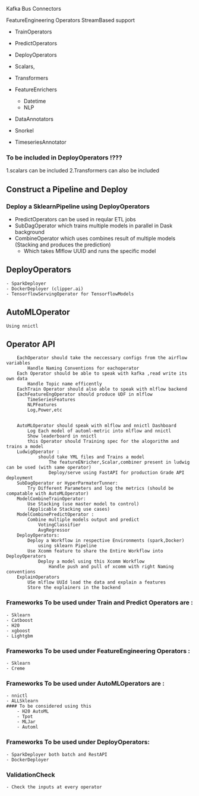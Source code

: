 Kafka Bus
Connectors

FeatureEngineering Operators
	StreamBased support

- TrainOperators
- PredictOperators
- DeployOperators

- Scalars,
- Transformers
- FeatureEnrichers 
	- Datetime
	- NLP

- DataAnnotators
- Snorkel
- TimeseriesAnnotator


### To be included in DeployOperators !???
1.scalars can  be included
2.Transformers can also be included

## Construct a Pipeline and Deploy 
### Deploy a SklearnPipeline using DeployOperators

- PredictOperators can be used in reqular ETL jobs
- SubDagOperator which trains multiple models in parallel in Dask background
- CombineOperator which uses combines result of multiple models (Stacking and produces the prediction)
	- Which takes Mlflow UUID and runs the specific model

## DeployOperators
	- SparkDeployer
	- DockerDeployer (clipper.ai)
	- TensorflowServingOperator for TensorflowModels
	
## AutoMLOperator
	Using nnictl
	
## Operator API
		EachOperator should take the neccessary configs from the airflow variables
			Handle Naming Conventions for eachoperator
		Each Operator should be able to speak with kafka ,read write its own data
			Handle Topic name efficently
		EachTrain Operator should also able to speak with mlflow backend
		EachFeatureEngOperator should produce UDF in mlflow
			TimeSeriesFeatures
			NLPFeatures
			Log,Power,etc
			
		
		AutoMLOperator should speak with mlflow and nnictl Dashboard
			Log Each model of automl-metric into mlflow and nnictl
			Show leaderboard in nnictl 
			this Operator should Training spec for the alogorithm and trains a model
		LudwigOperator :
				should take YML files and Trains a model
					The featureENricher,Scalar,combiner present in ludwig can be used (with same operator) 
					Deploy/serve using FastAPI for production Grade API deployment
		SubDagOperator or HyperParmaterTunner:
			Try Different Parameters and log the metrics (should be compatable with AutoMLOperator)
		ModelCombineTrainOperator:
			Use Stacking (use master model to control)
			(Applicable Stacking use cases)
		ModelCombinePredictOperator :
			Combine multiple models output and predict 
				VotingClassifier
				AvgRegressor
		DeployOperators:
			Deploy a Workflow in respective Environments (spark,Docker)
				using sklearn Pipeline
			Use Xcomm feature to share the Entire Workflow into DeployOperators
				Deploy a model using this Xcomm Workflow 
					Handle push and pull of xcomm with right Naming conventions
		ExplainOperators 
			USe mlflow UUId load the data and explain a features
			Store the explainers in the backend
		
			

	
### Frameworks To be used under Train and Predict Operators are :
	- Sklearn
	- Catboost
	- H20
	- xgboost
	- Lightgbm
		
### Frameworks To be used under FeatureEngineering Operators :
	- Sklearn
	- Creme
### Frameworks To be used under AutoMLOperators are :
	- nnictl
	- ALLSklearn
	#### To be considered using this	
		- H20 AutoML
		- Tpot
		- MLJar
		- Automl
			
### Frameworks To be used under DeployOperators:
	- SparkDeployer both batch and RestAPI
	- DockerDeployer
	

### ValidationCheck
	- Check the inputs at every operator
	

	
	
